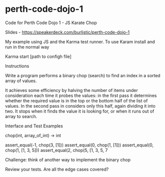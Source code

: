 perth-code-dojo-1
=================


Code for Perth Code Dojo 1 - JS Karate Chop

Slides - https://speakerdeck.com/burlistic/perth-code-dojo-1

My example using JS and the Karma test runner. To use Karam install and run in the normal way

Karma start [path to configh file]

Instructions

Write a program performs a binary chop (search) to find an index in a sorted array of values.

It achieves some efficiency by halving the number of items under consideration each time it probes the values: in the first pass it determines whether the required value is in the top or the bottom half of the list of values. In the second pass in considers only this half, again dividing it into two. It stops when it finds the value it is looking for, or when it runs out of array to search.

Interface and Test Examples

chop(int, array_of_int)  -> int

assert_equal(-1, chop(3, [1]))
assert_equal(0,  chop(1, [1]))
assert_equal(0,  chop(1, [1, 3, 5]))
assert_equal(2,  chop(5, [1, 3, 5, 7

Challenge: think of another way to implement the binary chop

Review your tests. Are all the edge cases covered?
